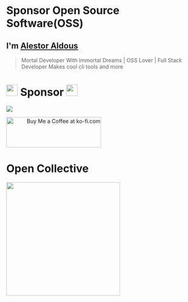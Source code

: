 # Sponsor Open Source Software(OSS)

## I'm [Alestor Aldous](https://twitter.com/alestor123) 
> Mortal Developer With Immortal Dreams | OSS Lover | Full Stack Developer
Makes cool cli tools and more

#  <img src="https://media.giphy.com/media/WUlplcMpOCEmTGBtBW/giphy.gif" width="30"> Sponsor <img src="https://media.giphy.com/media/WUlplcMpOCEmTGBtBW/giphy.gif" width="30">
<a href="https://www.buymeacoffee.com/alestor123"><img src="https://img.buymeacoffee.com/button-api/?text=Buy me a coffee &emoji=💻&slug=alestor123&button_colour=FFDD00&font_colour=000000&font_family=Lato&outline_colour=000000&coffee_colour=ffffff"></a>

<a align="right" href='https://ko-fi.com/W7W724LT4' target='_blank'><img  style='border:0px;height:80px;width:250px;' src='https://www.ko-fi.com/img/githubbutton_sm.svg' border='0' alt='Buy Me a Coffee at ko-fi.com' /></a>

# Open Collective
<a href="https://opencollective.com/alestor123/donate" target="_blank">
  <img src="https://opencollective.com/alestor123/donate/button@2x.png?color=white" width=300 />
</a>